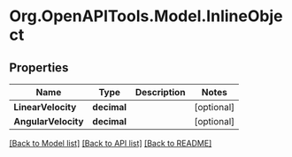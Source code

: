 
# Org.OpenAPITools.Model.InlineObject

## Properties

Name | Type | Description | Notes
------------ | ------------- | ------------- | -------------
**LinearVelocity** | **decimal** |  | [optional] 
**AngularVelocity** | **decimal** |  | [optional] 

[[Back to Model list]](../README.md#documentation-for-models)
[[Back to API list]](../README.md#documentation-for-api-endpoints)
[[Back to README]](../README.md)

